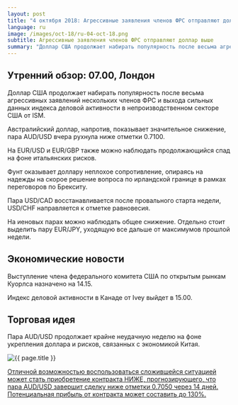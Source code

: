 ```yaml
---
layout: post
title: "4 октября 2018: Агрессивные заявления членов ФРС отправляют доллар выше"
language: ru
image: /images/oct-18/ru-04-oct-18.png
subtitle: Агрессивные заявления членов ФРС отправляют доллар выше
summary: "Доллар США продолжает набирать популярность после весьма агрессивных заявлений нескольких членов ФРС и выхода сильных данных индекса деловой активности в непроизводственном секторе США от ISM"
---
```

## Утренний обзор: 07.00, Лондон
 
Доллар США продолжает набирать популярность после весьма агрессивных заявлений нескольких членов ФРС и выхода сильных данных индекса деловой активности в непроизводственном секторе США от ISM.

Австралийский доллар, напротив, показывает значительное снижение, пара AUD/USD вчера рухнула ниже отметки 0.7100.

На EUR/USD и EUR/GBP также можно наблюдать продолжающийся спад на фоне итальянских рисков.

Фунт оказывает доллару неплохое сопротивление, опираясь на надежды на скорое решение вопроса по ирландской границе в рамках переговоров по Брекситу.

Пара USD/CAD восстанавливается после провального старта недели, USD/CHF направляется к отметке равновесия.

На иеновых парах можно наблюдать общее снижение. Отдельно стоит выделить пару EUR/JPY, уходящую все дальше от максимумов прошлой недели.
 
## Экономические новости
 
Выступление члена федерального комитета США по открытым рынкам Куорлса назначено на 14.15.

Индекс деловой активности в Канаде от Ivey выйдет в 15.00.
 
## Торговая идея
 
Пара AUD/USD продолжает крайне неудачную неделю на фоне укрепления доллара и рисков, связанных с экономикой Китая.

<img src="{{ site.url }}/images/oct-18/ru-04-oct-18.png" alt="{{ page.title }}"  title="{{ page.title }}">

<a href="%LINK%%?currency=USD&market=forex&underlying=frxAUDUSD&formname=higherlower&duration_amount=14&duration_units=d&amount=10&amount_type=stake&expiry_type=duration&barrier=0.7050" target="_blank" rel="noopener noreferrer nofollow">Отличной возможностью воспользоваться сложившейся ситуацией может стать приобретение контракта НИЖЕ, прогнозирующего, что пара AUD/USD завершит сделку ниже отметки 0.7050 через 14 дней. Потенциальная прибыль от контракта может составить до 130%.</a>
